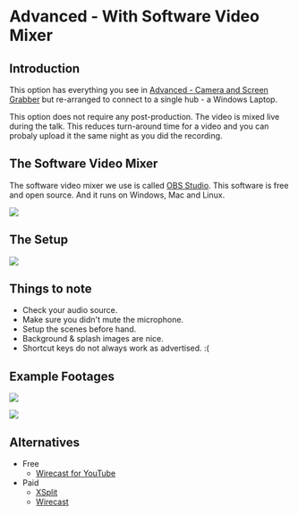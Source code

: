 # Advanced - With Software Video Mixer

## Introduction

This option has everything you see in [Advanced - Camera and Screen Grabber](../05_camera_and_screen_grabber) but re-arranged to connect to a single hub - a Windows Laptop.

This option does not require any post-production. The video is mixed live during the talk. This reduces turn-around time for a video and you can probaly upload it the same night as you did the recording.

## The Software Video Mixer

The software video mixer we use is called [OBS Studio](https://obsproject.com). This software is free and open source. And it runs on Windows, Mac and Linux.

[![](https://obsproject.com/assets/images/studio_mode.png)](https://obsproject.com)

## The Setup

[![](https://i.ytimg.com/vi/KVbnX0kicyk/0.jpg)](https://www.youtube.com/watch?v=KVbnX0kicyk&list=PLECEw2eFfW7iLdETDRhVcGcX4HXGLLCIK&index=1)

## Things to note

- Check your audio source.
- Make sure you didn't mute the microphone.
- Setup the scenes before hand.
- Background & splash images are nice.
- Shortcut keys do not always work as advertised. :(

## Example Footages

[![](https://i.ytimg.com/vi/Zwu626TtpLU/0.jpg)](https://youtu.be/Zwu626TtpLU)

[![](https://i.ytimg.com/vi/EHWRisQ9IB8/0.jpg)](https://youtu.be/EHWRisQ9IB8)

## Alternatives

- Free
	- [Wirecast for YouTube](http://www.telestream.net/wirecastforyoutube/cb-landing.htm)
- Paid
	- [XSplit](https://www.xsplit.com)
	- [Wirecast](http://www.telestream.net/wirecast/overview.htm)